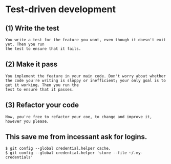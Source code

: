 # Test-driven development

## (1) Write the test
    You write a test for the feature you want, even though it doesn't exit yet. Then you run
    the test to ensure that it fails.
## (2) Make it pass
    You implement the feature in your main code. Don't worry about whether the code you're writing is sloppy or inefficient; your only goal is to get it working. Then you run the
    test to ensure that it passes.
## (3) Refactor your code
    Now, you're free to refactor your coe, to change and improve it, however you please. 

## This save me from incessant ask for logins. 
```git
$ git config --global credential.helper cache.
$ git config --global credential.helper 'store --file ~/.my-credentials'
```
